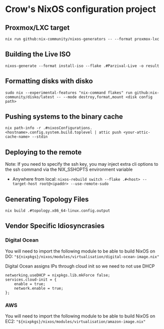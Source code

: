 # Crow's NixOS configuration project

## Proxmox/LXC target

`nix run github:nix-community/nixos-generators -- --format proxmox-lxc`

## Building the Live ISO

`nixos-generate --format install-iso --flake .#Parzival-Live -o result`

## Formatting disks with disko

`sudo nix --experimental-features "nix-command flakes" run github:nix-community/disko/latest -- --mode destroy,format,mount <disk config path>`

## Pushing systems to the binary cache

`nix path-info -r .#nixosConfigurations.<hostname>.config.system.build.toplevel | attic push <your-attic-cache-name> --stdin`

## Deploying to the remote

Note: If you need to specify the ssh key, you may inject extra cli options to
the ssh command via the NIX_SSHOPTS environment variable

- Anywhere from local:
  `nixos-rebuild switch --flake .#<host> --target-host root@<ipaddr> --use-remote-sudo`

## Generating Topology Files

`nix build .#topology.x86_64-linux.config.output`

## Vendor Specific Idiosyncrasies

### Digital Ocean

You will need to import the following module to be able to build NixOS on DO:
`"${nixpkgs}/nixos/modules/virtualisation/digital-ocean-image.nix"`

Digital Ocean assigns IPs through cloud init so we need to not use DHCP

```
networking.useDHCP = nixpkgs.lib.mkForce false;
services.cloud-init = {
    enable = true;
    network.enable = true;
};
```

### AWS

You will need to import the following module to be able to build NixOS on EC2:
`"${nixpkgs}/nixos/modules/virtualisation/amazon-image.nix"`
